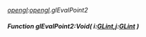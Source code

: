 _[opengl](../../modules/opengl/opengl-module.md):[opengl](../../modules/opengl/opengl-module.md).glEvalPoint2_
##### Function glEvalPoint2:Void( i:[GLint](../../modules/opengl/opengl-glint.md),j:[GLint](../../modules/opengl/opengl-glint.md) )
